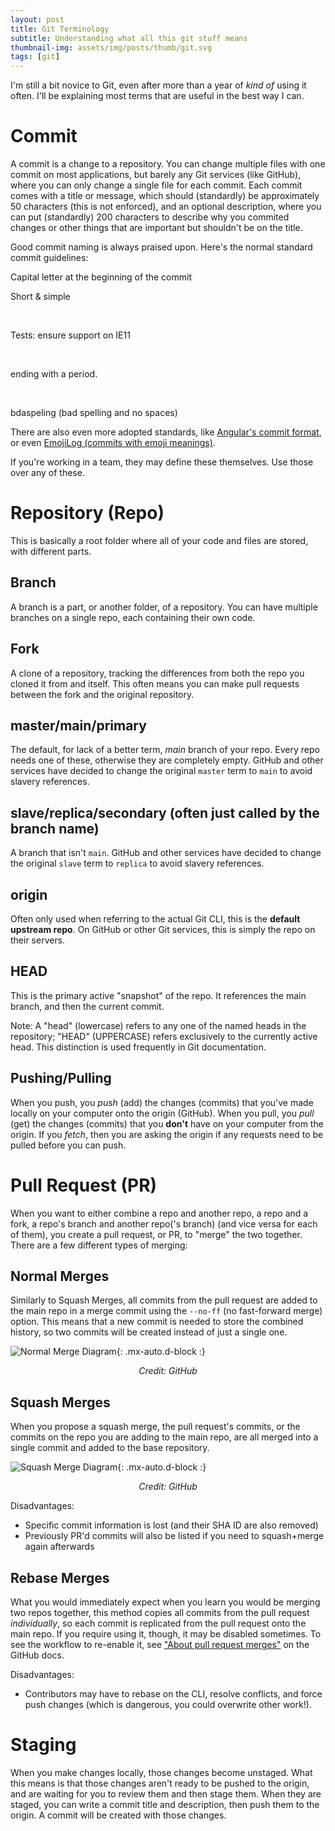 ```yaml
---
layout: post
title: Git Terminology
subtitle: Understanding what all this git stuff means
thumbnail-img: assets/img/posts/thumb/git.svg
tags: [git]
---
```


I'm still a bit novice to Git, even after more than a year of *kind of* using it often. I'll be explaining most terms that are useful in the best way I can.

# Commit
A commit is a change to a repository. You can change multiple files with one commit on most applications, but barely any Git services (like GitHub), where you can only change a single file for each commit. Each commit comes with a title or message, which should (standardly) be approximately 50 characters (this is not enforced), and an optional description, where you can put (standardly) 200 characters to describe why you commited changes or other things that are important but shouldn't be on the title.

Good commit naming is always praised upon. Here's the normal standard commit guidelines:

<p style="position: relative;">
  <span class="fas fa-check-circle about-icon" style="
    font-size: 1.5rem;
    position: absolute;
    left: -2.5rem;
    margin-top: 0.3125rem;
  "></span>
  Capital letter at the beginning of the commit

  <br/>

  <span class="fas fa-check-circle about-icon" style="
    font-size: 1.5rem;
    position: absolute;
    left: -2.5rem;
    margin-top: 0.3125rem;
  "></span>
  Short & simple

  <br/>

  <span class="fas fa-check-circle about-icon" style="
    font-size: 1.5rem;
    position: absolute;
    left: -2.5rem;
    margin-top: 0.3125rem;
  "></span>
  Tests: ensure support on IE11

  <br/>

  <span class="fas fa-times-circle about-icon" style="
    font-size: 1.5rem;
    position: absolute;
    left: -2.5rem;
    margin-top: 0.3125rem;
  "></span>
  ending with a period.

  <br/>

  <span class="fas fa-times-circle about-icon" style="
    font-size: 1.5rem;
    position: absolute;
    left: -2.5rem;
    margin-top: 0.3125rem;
  "></span>
  bdaspeling (bad spelling and no spaces)
</p>

There are also even more adopted standards, like [Angular's commit format](https://github.com/angular/angular/blob/master/CONTRIBUTING.md#-commit-message-format), or even [EmojiLog (commits with emoji meanings)](https://opensource.com/article/19/2/emoji-log-git-commit-messages#getting-started).

If you're working in a team, they may define these themselves. Use those over any of these.

# Repository (Repo)
This is basically a root folder where all of your code and files are stored, with different parts.

## Branch
A branch is a part, or another folder, of a repository. You can have multiple branches on a single repo, each containing their own code.

## Fork
A clone of a repository, tracking the differences from both the repo you cloned it from and itself. This often means you can make pull requests between the fork and the original repository.

## master/main/primary
The default, for lack of a better term, *main* branch of your repo. Every repo needs one of these, otherwise they are completely empty. GitHub and other services have decided to change the original `master` term to `main` to avoid slavery references.

## slave/replica/secondary (often just called by the branch name)
A branch that isn't `main`. GitHub and other services have decided to change the original `slave` term to `replica` to avoid slavery references.

## origin
Often only used when referring to the actual Git CLI, this is the **default upstream repo**. On GitHub or other Git services, this is simply the repo on their servers.

## HEAD
This is the primary active "snapshot" of the repo. It references the main branch, and then the current commit.

Note: A "head" (lowercase) refers to any one of the named heads in the repository; "HEAD" (UPPERCASE) refers exclusively to the currently active head. This distinction is used frequently in Git documentation.

## Pushing/Pulling
When you push, you *push* (add) the changes (commits) that you've made locally on your computer onto the origin (GitHub). When you pull, you *pull* (get) the changes (commits) that you **don't** have on your computer from the origin. If you *fetch*, then you are asking the origin if any requests need to be pulled before you can push.

# Pull Request (PR)
When you want to either combine a repo and another repo, a repo and a fork, a repo's branch and another repo('s branch) (and vice versa for each of them), you create a pull request, or PR, to "merge" the two together. There are a few different types of merging:

## Normal Merges
Similarly to Squash Merges, all commits from the pull request are added to the main repo in a merge commit using the `--no-ff` (no fast-forward merge) option. This means that a new commit is needed to store the combined history, so two commits will be created instead of just a single one.

![Normal Merge Diagram](/assets/img/embed/standard-merge-diagram.png){: .mx-auto.d-block :}
<div align="center"><i>Credit: GitHub</i></div><p></p>

## Squash Merges
When you propose a squash merge, the pull request's commits, or the commits on the repo you are adding to the main repo, are all merged into a single commit and added to the base repository.

![Squash Merge Diagram](/assets/img/embed/squash-merge-diagram.png){: .mx-auto.d-block :}
<div align="center"><i>Credit: GitHub</i></div><p></p>

Disadvantages:

* Specific commit information is lost (and their SHA ID are also removed)
* Previously PR'd commits will also be listed if you need to squash+merge again afterwards

## Rebase Merges
What you would immediately expect when you learn you would be merging two repos together, this method copies all commits from the pull request *individually*, so each commit is replicated from the pull request onto the main repo. If you require using it, though, it may be disabled sometimes. To see the workflow to re-enable it, see ["About pull request merges"](https://docs.github.com/en/github/collaborating-with-issues-and-pull-requests/about-pull-request-merges#rebase-and-merge-your-pull-request-commits) on the GitHub docs.

Disadvantages:

* Contributors may have to rebase on the CLI, resolve conflicts, and force push changes (which is dangerous, you could overwrite other work!).

# Staging
When you make changes locally, those changes become unstaged. What this means is that those changes aren't ready to be pushed to the origin, and are waiting for you to review them and then stage them. When they are staged, you can write a commit title and description, then push them to the origin. A commit will be created with those changes.

